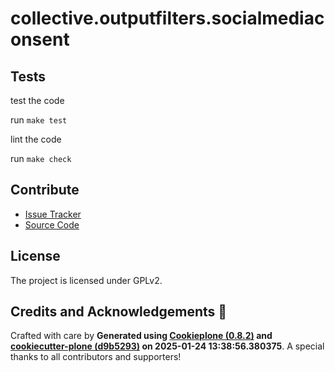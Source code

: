 # collective.outputfilters.socialmediaconsent

## Tests

test the code

run `make test`

lint the code

run `make check`

## Contribute

- [Issue Tracker](https://github.com/1letter/collective.outputfilters.socialmediaconsent/issues)
- [Source Code](https://github.com/1letter/collective.outputfilters.socialmediaconsent/)

## License

The project is licensed under GPLv2.

## Credits and Acknowledgements 🙏

Crafted with care by **Generated using [Cookieplone (0.8.2)](https://github.com/plone/cookieplone) and [cookiecutter-plone (d9b5293)](https://github.com/plone/cookiecutter-plone/commit/d9b52933cbc6efd137e93e35a270214e307359f0) on 2025-01-24 13:38:56.380375**. A special thanks to all contributors and supporters!
